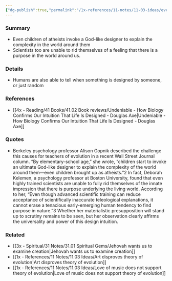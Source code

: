```yaml
---
{"dg-publish":true,"permalink":"/1x-references/11-notes/11-03-ideas/even-children-of-atheists-invoke-a-god-like-designer-to-explain-the-complexity-in-the-world-around-them/","title":"Even children of atheists invoke a God-like designer to explain the complexity in the world around them","dgShowBacklinks":false}
---
```



### Summary
- Even children of atheists invoke a God-like designer to explain the complexity in the world around them
- Scientists too are unable to rid themselves of a feeling that there is a purpose in the world around us.

### Details
- Humans are also able to tell when something is designed by someone, or just random

### References
- [[4x - Reading/41 Books/41.02 Book reviews/Undeniable - How Biology Confirms Our Intuition That Life Is Designed - Douglas Axe\|Undeniable - How Biology Confirms Our Intuition That Life Is Designed - Douglas Axe]]

### Quotes
- Berkeley psychology professor Alison Gopnik described the challenge this causes for teachers of evolution in a recent Wall Street Journal column. “By elementary-school age,” she wrote, “children start to invoke an ultimate God-like designer to explain the complexity of the world around them—even children brought up as atheists.”2 In fact, Deborah Kelemen, a psychology professor at Boston University, found that even highly trained scientists are unable to fully rid themselves of the innate impression that there is purpose underlying the living world. According to her, “Even though advanced scientific training can reduce acceptance of scientifically inaccurate teleological explanations, it cannot erase a tenacious early-emerging human tendency to find purpose in nature.”3 Whether her materialistic presupposition will stand up to scrutiny remains to be seen, but her observation clearly affirms the universality and power of this design intuition.

### Related
- [[3x - Spiritual/31 Notes/31.01 Spiritual Gems/Jehovah wants us to examine creation\|Jehovah wants us to examine creation]]
- [[1x - References/11 Notes/11.03 Ideas/Art disproves theory of evolution\|Art disproves theory of evolution]]
- [[1x - References/11 Notes/11.03 Ideas/Love of music does not support theory of evolution\|Love of music does not support theory of evolution]]
